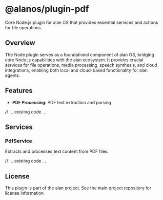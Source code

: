 # @alanos/plugin-pdf

Core Node.js plugin for alan OS that provides essential services and actions for file operations.

## Overview

The Node plugin serves as a foundational component of alan OS, bridging core Node.js capabilities with the alan ecosystem. It provides crucial services for file operations, media processing, speech synthesis, and cloud integrations, enabling both local and cloud-based functionality for alan agents.

## Features

- **PDF Processing**: PDF text extraction and parsing

// ... existing code ...

## Services

### PdfService

Extracts and processes text content from PDF files.

// ... existing code ...

## License

This plugin is part of the alan project. See the main project repository for license information.
